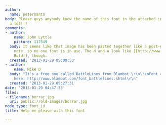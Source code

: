 ```yaml
---
author:
  name: petersants
body: Please guys anybody know the name of this font in the attached image? thanks
  a lot!!!
comments:
- author:
    name: John Lyttle
    picture: 117549
  body: It seems like that image has been pasted together like a post-grunge ransom
    note, so no one font is in use. The N and A look like [[http://www.myfonts.com/fonts/tipografiaramis/neubau/bold/|Neubau
    Bold]], though.
  created: '2013-01-29 05:00:53'
- author:
    name: Mike D
  body: "It's a free one called BattleLines from Blambot.\r\n\r\nFont and license
    here: http://www.blambot.com/font_battlelines.shtml\r\n"
  created: '2013-01-29 05:27:31'
date: '2013-01-29 04:47:33'
files:
- filename: borrar.jpg
  uri: public://old-images/borrar.jpg
node_type: font_id
title: Help me please with this font

---
```


